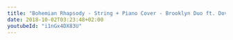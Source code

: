 ```yaml
---
title: "Bohemian Rhapsody - String + Piano Cover - Brooklyn Duo ft. Dover Quartet"
date: 2018-10-02T03:23:48+02:00
youtubeId: "i1nGx4DX83U"
---
```

